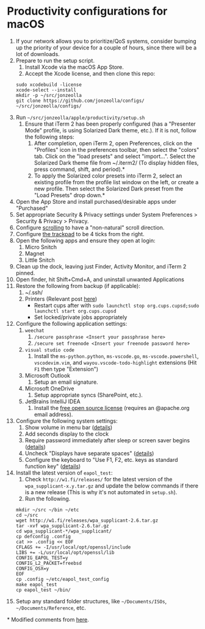 # Productivity configurations for macOS
1.  If your network allows you to prioritize/QoS systems, consider bumping up the priority of your device for a couple of hours, since there will be a lot of downloads.
1.  Prepare to run the setup script.
    1.  Install Xcode via the macOS App Store.
    1.  Accept the Xcode license, and then clone this repo:
    ```
    sudo xcodebuild -license
    xcode-select --install
    mkdir -p ~/src/jonzeolla
    git clone https://github.com/jonzeolla/configs/ ~/src/jonzeolla/configs/
    ```
1.  Run `~/src/jonzeolla/apple/productivity/setup.sh`
    1.  Ensure that iTerm 2 has been properly configured (has a "Presenter Mode" profile, is using Solarized Dark theme, etc.).  If it is not, follow the following steps:
        1.  After completion, open iTerm 2, open Preferences, click on the "Profiles" icon in the preferences toolbar, then select the "colors" tab. Click on the "load presets" and select "import...". Select the Solarized Dark theme file from ~/.iterm2/ (To display hidden files, press command, shift, and period).\*
        1.  To apply the Solarized color presets into iTerm 2, select an existing profile from the profile list window on the left, or create a new profile. Then select the Solarized Dark preset from the "Load Presets" drop down.\*
1.  Open the App Store and install purchased/desirable apps under "Purchased"
1.  Set appropriate Security & Privacy settings under System Preferences > Security & Privacy > Privacy.
1.  Configure [scrolling](https://support.apple.com/kb/ph25291?locale=en_US) to have a "non-natural" scroll direction.
1.  Configure [the trackpad](https://support.apple.com/en-us/HT202319) to be 4 ticks from the right.
1.  Open the following apps and ensure they open at login:
    1.  Micro Snitch
    1.  Magnet
    1.  Little Snitch
1.  Clean up the dock, leaving just Finder, Activity Monitor, and iTerm 2 pinned.
1.  Open finder, hit Shift+Cmd+A, and uninstall unwanted Applications
1.  Restore the following from backup (if applicable):
    1.  ~/.ssh/
    1.  Printers (Relevant post [here](https://discussions.apple.com/thread/2775350?tstart=0))
        - Restart cups after with `sudo launchctl stop org.cups.cupsd;sudo launchctl start org.cups.cupsd`
        - Set locked/private jobs appropriately
1.  Configure the following application settings:
    1.  `weechat`
        1.  `/secure passphrase <Insert your passphrase here>`
        1.  `/secure set freenode <Insert your freenode password here>`
    1.  `visual studio code`
        1.  Install the `ms-python.python`, `ms-vscode.go`, `ms-vscode.powershell`, `vscodevim.vim`, and `wayou.vscode-todo-highlight` extensions (Hit `F1` then type "Extension")
    1.  Microsoft Outlook
        1.  Setup an email signature.
    1.  Microsoft OneDrive
        1.  Setup appropriate syncs (SharePoint, etc.).
    1.  JetBrains IntelliJ IDEA
        1.  Install the [free open source license](https://www.jetbrains.com/buy/opensource/) (requires an @apache.org email address).
1.  Configure the following system settings:
    1.  Show volume in menu bar ([details](http://apple.stackexchange.com/a/151589))
    1.  Add seconds display to the clock
    1.  Require password immediately after sleep or screen saver begins ([details](https://support.apple.com/kb/PH18669?locale=en_US))
    1.  Uncheck "Displays have separate spaces" ([details](http://www.imore.com/how-span-window-between-two-displays-mavericks))
    1.  Configure the keyboard to "Use F1, F2, etc. keys as standard function key" ([details](https://support.apple.com/en-us/HT204436))
1.  Install the latest version of `eapol_test`:
    1. Check `http://w1.fi/releases/` for the latest version of the `wpa_supplicant-x.y.tar.gz` and update the below commands if there is a new release (This is why it's not automated in `setup.sh`).
    1. Run the following.
    ```
    mkdir ~/src ~/bin ~/etc
    cd ~/src
    wget http://w1.fi/releases/wpa_supplicant-2.6.tar.gz
    tar -xvf wpa_supplicant-2.6.tar.gz
    cd wpa_supplicant-*/wpa_supplicant/
    cp defconfig .config
    cat >> .config << EOF
    CFLAGS += -I/usr/local/opt/openssl/include
    LIBS += -L/usr/local/opt/openssl/lib
    CONFIG_EAPOL_TEST=y
    CONFIG_L2_PACKET=freebsd
    CONFIG_OSX=y
    EOF
    cp .config ~/etc/eapol_test_config 
    make eapol_test
    cp eapol_test ~/bin/
    ```
1.  Setup any standard folder structures, like `~/Documents/ISOs`, `~/Documents/Reference`, etc.

\* Modified comments from [here](https://github.com/altercation/solarized/tree/master/iterm2-colors-solarized).

